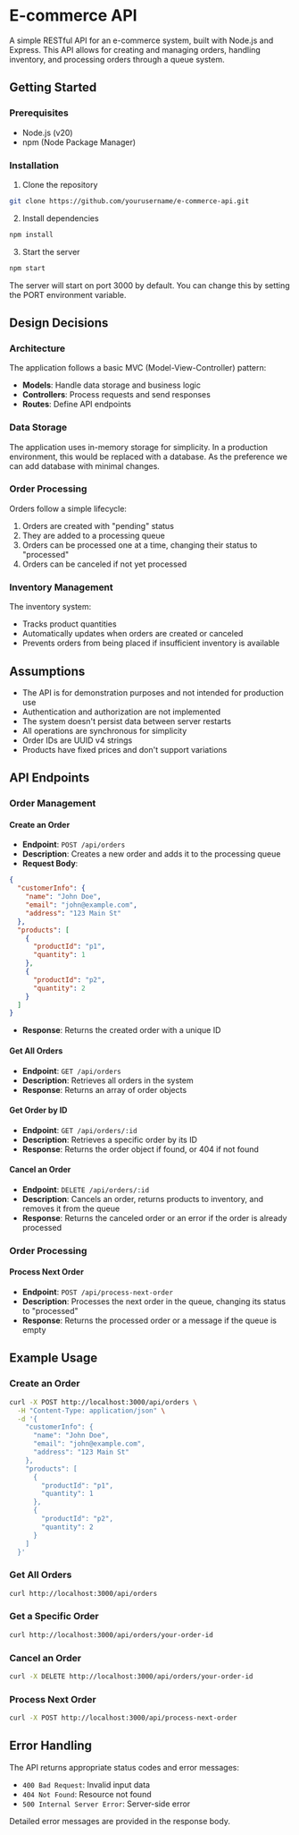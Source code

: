 # E-commerce API

A simple RESTful API for an e-commerce system, built with Node.js and Express. This API allows for creating and managing orders, handling inventory, and processing orders through a queue system.

## Getting Started

### Prerequisites

- Node.js (v20)
- npm (Node Package Manager)

### Installation

1. Clone the repository

```bash
git clone https://github.com/yourusername/e-commerce-api.git
```

2. Install dependencies

```bash
npm install
```

3. Start the server

```bash
npm start
```

The server will start on port 3000 by default. You can change this by setting the PORT environment variable.

## Design Decisions

### Architecture

The application follows a basic MVC (Model-View-Controller) pattern:

- **Models**: Handle data storage and business logic
- **Controllers**: Process requests and send responses
- **Routes**: Define API endpoints

### Data Storage

The application uses in-memory storage for simplicity. In a production environment, this would be replaced with a database. As the preference we can add database with minimal changes.

### Order Processing

Orders follow a simple lifecycle:

1. Orders are created with "pending" status
2. They are added to a processing queue
3. Orders can be processed one at a time, changing their status to "processed"
4. Orders can be canceled if not yet processed

### Inventory Management

The inventory system:

- Tracks product quantities
- Automatically updates when orders are created or canceled
- Prevents orders from being placed if insufficient inventory is available

## Assumptions

- The API is for demonstration purposes and not intended for production use
- Authentication and authorization are not implemented
- The system doesn't persist data between server restarts
- All operations are synchronous for simplicity
- Order IDs are UUID v4 strings
- Products have fixed prices and don't support variations

## API Endpoints

### Order Management

#### Create an Order

- **Endpoint**: `POST /api/orders`
- **Description**: Creates a new order and adds it to the processing queue
- **Request Body**:

```json
{
  "customerInfo": {
    "name": "John Doe",
    "email": "john@example.com",
    "address": "123 Main St"
  },
  "products": [
    {
      "productId": "p1",
      "quantity": 1
    },
    {
      "productId": "p2",
      "quantity": 2
    }
  ]
}
```

- **Response**: Returns the created order with a unique ID

#### Get All Orders

- **Endpoint**: `GET /api/orders`
- **Description**: Retrieves all orders in the system
- **Response**: Returns an array of order objects

#### Get Order by ID

- **Endpoint**: `GET /api/orders/:id`
- **Description**: Retrieves a specific order by its ID
- **Response**: Returns the order object if found, or 404 if not found

#### Cancel an Order

- **Endpoint**: `DELETE /api/orders/:id`
- **Description**: Cancels an order, returns products to inventory, and removes it from the queue
- **Response**: Returns the canceled order or an error if the order is already processed

### Order Processing

#### Process Next Order

- **Endpoint**: `POST /api/process-next-order`
- **Description**: Processes the next order in the queue, changing its status to "processed"
- **Response**: Returns the processed order or a message if the queue is empty

## Example Usage

### Create an Order

```bash
curl -X POST http://localhost:3000/api/orders \
  -H "Content-Type: application/json" \
  -d '{
    "customerInfo": {
      "name": "John Doe",
      "email": "john@example.com",
      "address": "123 Main St"
    },
    "products": [
      {
        "productId": "p1",
        "quantity": 1
      },
      {
        "productId": "p2",
        "quantity": 2
      }
    ]
  }'
```

### Get All Orders

```bash
curl http://localhost:3000/api/orders
```

### Get a Specific Order

```bash
curl http://localhost:3000/api/orders/your-order-id
```

### Cancel an Order

```bash
curl -X DELETE http://localhost:3000/api/orders/your-order-id
```

### Process Next Order

```bash
curl -X POST http://localhost:3000/api/process-next-order
```

## Error Handling

The API returns appropriate status codes and error messages:

- `400 Bad Request`: Invalid input data
- `404 Not Found`: Resource not found
- `500 Internal Server Error`: Server-side error

Detailed error messages are provided in the response body.
